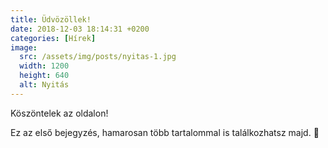 ```yaml
---
title: Üdvözöllek!
date: 2018-12-03 18:14:31 +0200
categories: [Hírek]
image:
  src: /assets/img/posts/nyitas-1.jpg
  width: 1200
  height: 640
  alt: Nyitás
---
```


Köszöntelek az oldalon!

Ez az első bejegyzés, hamarosan több tartalommal is találkozhatsz majd. 🙂